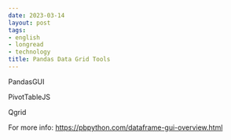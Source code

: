 ```yaml
---
date: 2023-03-14
layout: post
tags:
- english
- longread
- technology
title: Pandas Data Grid Tools
---
```


PandasGUI

PivotTableJS

Qgrid

For more info: https://pbpython.com/dataframe-gui-overview.html
